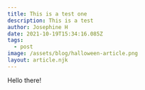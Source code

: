 ```yaml
---
title: This is a test one
description: This is a test
author: Josephine H
date: 2021-10-19T15:34:16.085Z
tags:
  - post
image: /assets/blog/halloween-article.png
layout: article.njk
---
```


Hello there!

